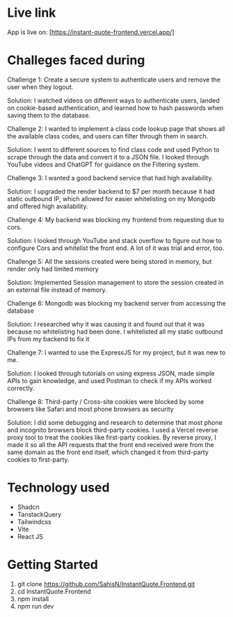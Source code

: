 # Live link
App is live on: [https://instant-quote-frontend.vercel.app/]


# Challeges faced during
Challenge 1: Create a secure system to authenticate users and remove the user when they logout. 

Solution: I watched videos on different ways to authenticate users, landed on cookie-based authentication, and learned how to hash passwords when saving them to the database. 

Challenge 2: I wanted to implement a class code lookup page that shows all the available class codes, and users can filter through them in search.

Solution: I went to different sources to find class code and used Python to scrape through the data and convert it to a JSON file. I looked through YouTube videos and ChatGPT for guidance on the Filtering system.

Challenge 3: I wanted a good backend service that had high availability.

Solution: I upgraded the render backend to $7 per month because it had static outbound IP, which allowed for easier whitelisting on my Mongodb and offered high availability. 

Challenge 4: My backend was blocking my frontend from requesting due to cors.

Solution: I looked through YouTube and stack overflow to figure out how to configure Cors and whitelist the front end. A lot of it was trial and error, too. 

Challenge 5: All the sessions created were being stored in memory, but render only had limited memory 

Solution: Implemented Session management to store the session created in an external file instead of memory. 

Challenge 6: Mongodb was blocking my backend server from accessing the database

Solution: I researched why it was causing it and found out that it was because no whitelisting had been done. I whitelisted all my static outbound IPs from my backend to fix it

Challenge 7: I wanted to use the ExpressJS for my project, but it was new to me. 

Solution: I looked through tutorials on using express JSON, made simple APIs to gain knowledge, and used Postman to check if my APIs worked correctly.

Challenge 8: Third-party / Cross-site cookies were blocked by some browsers like Safari and most phone browsers as security

Solution: I did some debugging and research to determine that most phone and incognito browsers block third-party cookies. I used a Vercel reverse proxy tool to treat the cookies like first-party cookies. By reverse proxy, I made it so all the API requests that the front end received were from the same domain as the front end itself, which changed it from third-party cookies to first-party.


# Technology used

- Shadcn
- TanstackQuery
- Tailwindcss
- Vite
- React JS

# Getting Started

1. git clone https://github.com/SahisN/InstantQuote.Frontend.git
2. cd InstantQuote.Frontend
3. npm install
4. npm run dev
